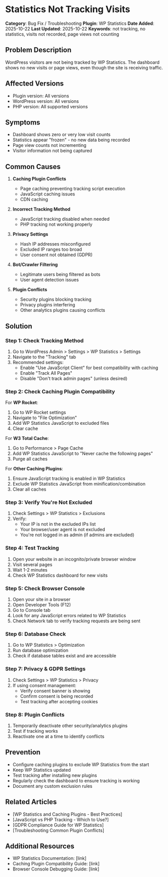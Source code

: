 # Statistics Not Tracking Visits

**Category**: Bug Fix / Troubleshooting
**Plugin**: WP Statistics
**Date Added**: 2025-10-22
**Last Updated**: 2025-10-22
**Keywords**: not tracking, no statistics, visits not recorded, page views not counting

## Problem Description

WordPress visitors are not being tracked by WP Statistics. The dashboard shows no new visits or page views, even though the site is receiving traffic.

## Affected Versions

- Plugin version: All versions
- WordPress version: All versions
- PHP version: All supported versions

## Symptoms

- Dashboard shows zero or very low visit counts
- Statistics appear "frozen" - no new data being recorded
- Page view counts not incrementing
- Visitor information not being captured

## Common Causes

1. **Caching Plugin Conflicts**
   - Page caching preventing tracking script execution
   - JavaScript caching issues
   - CDN caching

2. **Incorrect Tracking Method**
   - JavaScript tracking disabled when needed
   - PHP tracking not working properly

3. **Privacy Settings**
   - Hash IP addresses misconfigured
   - Excluded IP ranges too broad
   - User consent not obtained (GDPR)

4. **Bot/Crawler Filtering**
   - Legitimate users being filtered as bots
   - User agent detection issues

5. **Plugin Conflicts**
   - Security plugins blocking tracking
   - Privacy plugins interfering
   - Other analytics plugins causing conflicts

## Solution

### Step 1: Check Tracking Method

1. Go to WordPress Admin > Settings > WP Statistics > Settings
2. Navigate to the "Tracking" tab
3. Recommended settings:
   - Enable "Use JavaScript Client" for best compatibility with caching
   - Enable "Track All Pages"
   - Disable "Don't track admin pages" (unless desired)

### Step 2: Check Caching Plugin Compatibility

For **WP Rocket**:
1. Go to WP Rocket settings
2. Navigate to "File Optimization"
3. Add WP Statistics JavaScript to excluded files
4. Clear cache

For **W3 Total Cache**:
1. Go to Performance > Page Cache
2. Add WP Statistics JavaScript to "Never cache the following pages"
3. Purge all caches

For **Other Caching Plugins**:
1. Ensure JavaScript tracking is enabled in WP Statistics
2. Exclude WP Statistics JavaScript from minification/combination
3. Clear all caches

### Step 3: Verify You're Not Excluded

1. Check Settings > WP Statistics > Exclusions
2. Verify:
   - Your IP is not in the excluded IPs list
   - Your browser/user agent is not excluded
   - You're not logged in as admin (if admins are excluded)

### Step 4: Test Tracking

1. Open your website in an incognito/private browser window
2. Visit several pages
3. Wait 1-2 minutes
4. Check WP Statistics dashboard for new visits

### Step 5: Check Browser Console

1. Open your site in a browser
2. Open Developer Tools (F12)
3. Go to Console tab
4. Look for any JavaScript errors related to WP Statistics
5. Check Network tab to verify tracking requests are being sent

### Step 6: Database Check

1. Go to WP Statistics > Optimization
2. Run database optimization
3. Check if database tables exist and are accessible

### Step 7: Privacy & GDPR Settings

1. Check Settings > WP Statistics > Privacy
2. If using consent management:
   - Verify consent banner is showing
   - Confirm consent is being recorded
   - Test tracking after accepting cookies

### Step 8: Plugin Conflicts

1. Temporarily deactivate other security/analytics plugins
2. Test if tracking works
3. Reactivate one at a time to identify conflicts

## Prevention

- Configure caching plugins to exclude WP Statistics from the start
- Keep WP Statistics updated
- Test tracking after installing new plugins
- Regularly check the dashboard to ensure tracking is working
- Document any custom exclusion rules

## Related Articles

- [WP Statistics and Caching Plugins - Best Practices]
- [JavaScript vs PHP Tracking - Which to Use?]
- [GDPR Compliance Guide for WP Statistics]
- [Troubleshooting Common Plugin Conflicts]

## Additional Resources

- WP Statistics Documentation: [link]
- Caching Plugin Compatibility Guide: [link]
- Browser Console Debugging Guide: [link]
